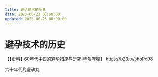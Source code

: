 ```yaml
---
title: 避孕技术的历史
date: 2023-06-23 00:00:00
updated: 2023-06-23 00:00:00
---
```


# 避孕技术的历史

【【史料】60年代中国的避孕措施与研究-哔哩哔哩】 https://b23.tv/bhoPo98

六十年代的避孕丸

